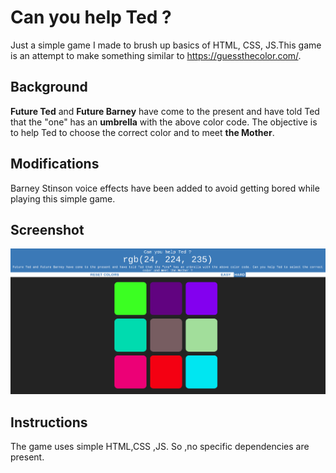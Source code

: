 # Can you help Ted ?
Just a simple game I made to brush up basics of HTML, CSS, JS.This game is an attempt to make something similar to https://guessthecolor.com/.
## Background
**Future Ted** and **Future Barney** have come to the present and have told Ted that the "one" has an **umbrella** with the above color code. The objective is to help Ted to choose the correct color and to meet **the Mother**.
## Modifications
Barney Stinson voice effects have been added to avoid getting bored while playing this simple game.
## Screenshot
![Screenshot](sample.png)
## Instructions
The game uses simple HTML,CSS ,JS. So ,no specific dependencies are present.

